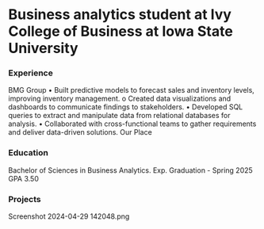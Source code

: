# Business analytics student at Ivy College of Business at Iowa State University

### Experience
BMG Group 
  •	Built predictive models to forecast sales and inventory levels, improving inventory management.
    o	Created data visualizations and dashboards to communicate findings to stakeholders.
  •	Developed SQL queries to extract and manipulate data from relational databases for analysis.
  •	Collaborated with cross-functional teams to gather requirements and deliver data-driven solutions.
    Our Place 

### Education
Bachelor of Sciences in Business Analytics. Exp. Graduation - Spring 2025
GPA 3.50

### Projects
Screenshot 2024-04-29 142048.png
